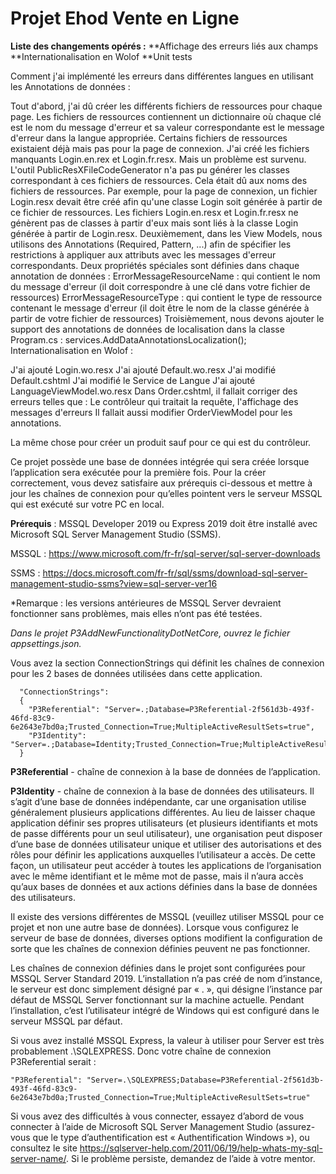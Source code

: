 # Projet Ehod Vente en Ligne

**Liste des changements opérés :**
**Affichage des erreurs liés aux champs
**Internationalisation en Wolof
**Unit tests

Comment j'ai implémenté les erreurs dans différentes langues en utilisant les Annotations de données :

Tout d'abord, j'ai dû créer les différents fichiers de ressources pour chaque page. Les fichiers de ressources contiennent un dictionnaire où chaque clé est le nom du message d'erreur et sa valeur correspondante est le message d'erreur dans la langue appropriée. Certains fichiers de ressources existaient déjà mais pas pour la page de connexion. J'ai créé les fichiers manquants Login.en.rex et Login.fr.resx. Mais un problème est survenu. L'outil PublicResXFileCodeGenerator n'a pas pu générer les classes correspondant à ces fichiers de ressources. Cela était dû aux noms des fichiers de ressources. Par exemple, pour la page de connexion, un fichier Login.resx devait être créé afin qu'une classe Login soit générée à partir de ce fichier de ressources. Les fichiers Login.en.resx et Login.fr.resx ne génèrent pas de classes à partir d'eux mais sont liés à la classe Login générée à partir de Login.resx.
Deuxièmement, dans les View Models, nous utilisons des Annotations (Required, Pattern, ...) afin de spécifier les restrictions à appliquer aux attributs avec les messages d'erreur correspondants. Deux propriétés spéciales sont définies dans chaque annotation de données :
ErrorMessageResourceName : qui contient le nom du message d'erreur (il doit correspondre à une clé dans votre fichier de ressources)
ErrorMessageResourceType : qui contient le type de ressource contenant le message d'erreur (il doit être le nom de la classe générée à partir de votre fichier de ressources)
Troisièmement, nous devons ajouter le support des annotations de données de localisation dans la classe Program.cs :
services.AddDataAnnotationsLocalization();
Internationalisation en Wolof :

J'ai ajouté Login.wo.resx
J'ai ajouté Default.wo.resx
J'ai modifié Default.cshtml
J'ai modifié le Service de Langue
J'ai ajouté LanguageViewModel.wo.resx
Dans Order.cshtml, il fallait corriger des erreurs telles que :
Le contrôleur qui traitait la requête, l'affichage des messages d'erreurs
Il fallait aussi modifier OrderViewModel pour les annotations.

La même chose pour créer un produit sauf pour ce qui est du contrôleur.

Ce projet possède une base de données intégrée qui sera créée lorsque l’application sera exécutée pour la première fois. Pour la créer correctement, vous devez satisfaire aux prérequis ci-dessous et mettre à jour les chaînes de connexion pour qu’elles pointent vers le serveur MSSQL qui est exécuté sur votre PC en local.

**Prérequis** : MSSQL Developer 2019 ou Express 2019 doit être installé avec Microsoft SQL Server Management Studio (SSMS).

MSSQL : https://www.microsoft.com/fr-fr/sql-server/sql-server-downloads

SSMS : https://docs.microsoft.com/fr-fr/sql/ssms/download-sql-server-management-studio-ssms?view=sql-server-ver16

*Remarque : les versions antérieures de MSSQL Server devraient fonctionner sans problèmes, mais elles n’ont pas été testées.

*Dans le projet P3AddNewFunctionalityDotNetCore, ouvrez le fichier appsettings.json.*

Vous avez la section ConnectionStrings qui définit les chaînes de connexion pour les 2 bases de données utilisées dans cette application.

      "ConnectionStrings":
      {
        "P3Referential": "Server=.;Database=P3Referential-2f561d3b-493f-46fd-83c9-6e2643e7bd0a;Trusted_Connection=True;MultipleActiveResultSets=true",
        "P3Identity": "Server=.;Database=Identity;Trusted_Connection=True;MultipleActiveResultSets=true"
      }
  
**P3Referential** - chaîne de connexion à la base de données de l’application.

**P3Identity** - chaîne de connexion à la base de données des utilisateurs. Il s’agit d’une base de données indépendante, car une organisation utilise généralement plusieurs applications différentes. Au lieu
de laisser chaque application définir ses propres utilisateurs (et plusieurs identifiants et mots de passe différents pour un seul utilisateur), une organisation peut disposer d’une base de données utilisateur unique et utiliser des autorisations et des rôles pour définir les applications auxquelles l’utilisateur a accès. De cette façon, un utilisateur peut accéder à toutes les applications de l’organisation avec le même identifiant et le même mot de passe, mais il n’aura accès qu’aux bases de données et aux actions définies dans la base de données des utilisateurs.

Il existe des versions différentes de MSSQL (veuillez utiliser MSSQL pour ce projet et non une autre base de données). Lorsque vous configurez le serveur de base de données, diverses options modifient la configuration de sorte que les chaînes de connexion définies peuvent ne pas fonctionner.

Les chaînes de connexion définies dans le projet sont configurées pour MSSQL Server Standard 2019. L’installation n’a pas créé de nom d’instance, le serveur est donc simplement désigné par « . », qui désigne l’instance par défaut de MSSQL Server fonctionnant sur la machine actuelle. Pendant l’installation, c’est l’utilisateur intégré de Windows qui est configuré dans le serveur MSSQL par défaut.

Si vous avez installé MSSQL Express, la valeur à utiliser pour Server est très probablement .\SQLEXPRESS. Donc votre chaîne de connexion P3Referential serait :

    "P3Referential": "Server=.\SQLEXPRESS;Database=P3Referential-2f561d3b-493f-46fd-83c9-6e2643e7bd0a;Trusted_Connection=True;MultipleActiveResultSets=true"
  
Si vous avez des difficultés à vous connecter, essayez d’abord de vous connecter à l’aide de Microsoft SQL Server Management Studio (assurez-vous que le type d’authentification est « Authentification Windows »), ou consultez le site https://sqlserver-help.com/2011/06/19/help-whats-my-sql-server-name/.
Si le problème persiste, demandez de l’aide à votre mentor.
